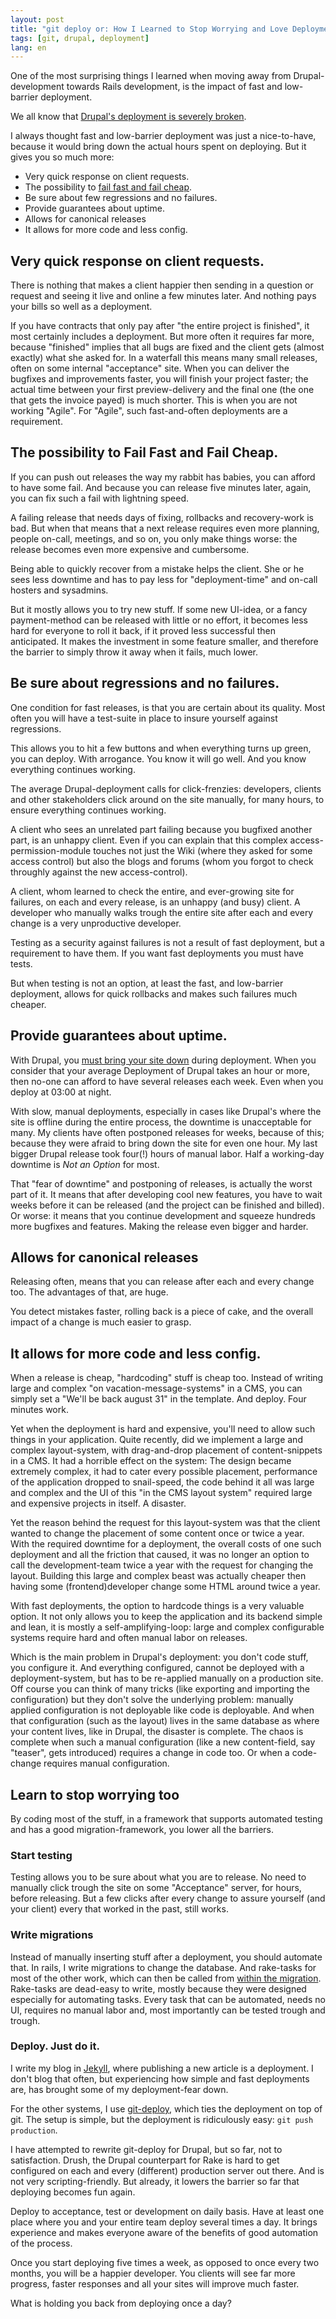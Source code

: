 ```yaml
---
layout: post
title: "git deploy or: How I Learned to Stop Worrying and Love Deployment"
tags: [git, drupal, deployment]
lang: en
---
```



One of the most surprising things I learned when moving away from
Drupal-development towards Rails development, is the impact of fast and
low-barrier deployment.

We all know that [Drupal's deployment is severely broken](http://www.slideshare.net/eaton/drupal-deployment-presentation).

I always thought fast and low-barrier deployment was just a
nice-to-have, because it would bring down the actual hours spent on deploying. But it gives you so much more:

* Very quick response on client requests. 
* The possibility to [fail fast and fail cheap](http://www.flickr.com/photos/bertboerland/2217345100/).
* Be sure about few regressions and no failures.
* Provide guarantees about uptime.
* Allows for canonical releases
* It allows for more code and less config.

## Very quick response on client requests.
There is nothing that makes a client happier then sending in a question or request and seeing
it live and online a few minutes later. And nothing pays your bills so well as a deployment.

If you have contracts that only pay after "the entire project is
finished", it most certainly includes a deployment. But more often it
requires far more, because "finished" implies that all bugs are fixed
and the client gets (almost exactly) what she asked for. In a waterfall
this means many small releases, often on some internal "acceptance"
site. When you can deliver the bugfixes and improvements faster, you
will finish your project faster; the actual time between your first
preview-delivery and the final one (the one that gets the invoice payed) is much shorter.
This is when you are not working "Agile". For "Agile", such
fast-and-often deployments are a requirement.

## The possibility to Fail Fast and Fail Cheap.
If you can push out releases the way my rabbit has babies, you can
afford to have some fail. And because you can release five minutes later, again, you can fix such
a fail with lightning speed. 

A failing release that needs days of fixing, rollbacks and recovery-work
is bad. But when that means that a next release requires even more
planning, people on-call, meetings, and so on, you only make things
worse: the release becomes even more expensive and
cumbersome. 

Being able to quickly recover from a mistake helps the client. She or he
sees less downtime and has to pay less for "deployment-time" and on-call
hosters and sysadmins.

But it mostly allows you to try new stuff. If some new UI-idea, or a
fancy payment-method can be released with little or no effort, it
becomes less hard for everyone to roll it back, if it proved less
successful then anticipated. It makes the investment in some feature
smaller, and therefore the barrier to simply throw it away when it
fails, much lower.

## Be sure about regressions and no failures.
One condition for fast releases, is that you are certain about its
quality. Most often you will have a test-suite in place to insure yourself against
regressions. 

This allows you to hit a few buttons and when everything turns up green,
you can deploy. With arrogance. You know it will go well. And you know
everything continues working. 

The average Drupal-deployment calls for click-frenzies: developers,
clients and other stakeholders click around on the site manually, for
many hours, to ensure everything continues working.

A client who sees an unrelated part failing because you bugfixed another
part, is an unhappy client. Even if you can explain that this complex
access-permission-module touches not just the Wiki (where they asked for
some access control) but also the blogs and forums (whom you forgot to
check throughly against the new access-control).

A client, whom learned to check the
entire, and ever-growing site for failures, on each and every release, is an unhappy (and busy)
client. A developer who manually walks trough the entire site after each
and every change is a very unproductive developer.

Testing as a security against failures is not a result of fast deployment, but a
requirement to have them. If you want fast deployments you must have
tests.

But when testing is not an option, at least the fast, and low-barrier
deployment, allows for quick rollbacks and makes such failures much
cheaper.

## Provide guarantees about uptime.

With Drupal, you [must bring your site down](http://drupalcode.org/project/drupal.git/blob/refs/heads/7.x:/UPGRADE.txt#l54) during deployment. When you consider that your average Deployment of Drupal takes an hour or
more, then no-one can afford to have several releases each week. Even
when you deploy at 03:00 at night.

With slow, manual deployments, especially in cases like Drupal's where
the site is offline during the entire process, the downtime is
unacceptable for many. My clients have often postponed releases for
weeks, because of this; because they were afraid to bring down the site
for even one hour. My last bigger Drupal release took four(!) hours of
manual labor. Half a working-day downtime is _Not an Option_ for most.

That "fear of downtime" and postponing of releases, is actually the worst part
of it. It means that after developing cool new features, you have to
wait weeks before it can be released (and the project can be finished
and billed).
Or worse: it means that you continue development and squeeze hundreds
more bugfixes and features. Making the release even bigger and harder.

## Allows for canonical releases

Releasing often, means that you can release after each and every change
too. The advantages of that, are huge. 

You detect mistakes faster, rolling back is a piece of cake, and the
overall impact of a change is much easier to grasp.

## It allows for more code and less config.

When a release is cheap, "hardcoding" stuff is cheap too. Instead of
writing large and complex "on vacation-message-systems" in a CMS, you
can simply set a "We'll be back august 31" in the template. And deploy.
Four minutes work. 

Yet when the deployment is hard and expensive, you'll need to allow such
things in your application. Quite recently, did we implement a large and
complex layout-system, with drag-and-drop placement of content-snippets
in a CMS. It had a horrible effect on the system: The design became
extremely complex, it had to
cater every possible placement, performance of the application dropped
to snail-speed, the code behind it all was large and complex and the UI of this "in the CMS layout system" required
large and expensive projects in itself. A disaster. 

Yet the reason behind the request for this layout-system was that the
client wanted to change the placement of some content once or twice a
year. With the required downtime for a deployment, the overall costs of
one such deployment and all the friction that caused, it was no longer an
option to call the development-team twice a year with the request for
changing the layout. Building this large and complex beast was actually
cheaper then having some (frontend)developer change some HTML around
twice a year.

With fast deployments, the option to hardcode things is a very valuable
option. It not only allows you to keep the application and its backend
simple and lean, it is mostly a self-amplifying-loop: large and complex
configurable systems require hard and often manual labor on releases.

Which is the main problem in Drupal's deployment: you don't code stuff, you configure
it. And everything configured, cannot be deployed with a
deployment-system, but has to be re-applied manually on a production site.
Off course you can think of many tricks (like exporting and importing the
configuration) but they don't solve the underlying problem:
manually applied configuration is not deployable like code is
deployable. And when that configuration (such as the layout) lives in
the same database as where your content lives, like in Drupal, the
disaster is complete. The chaos is complete when such a manual
configuration (like a new content-field, say "teaser", gets introduced) requires a change in code too. 
Or when a code-change requires manual configuration. 

## Learn to stop worrying too
By coding most of the stuff, in a framework that supports automated
testing and has a good migration-framework, you lower all the barriers. 

### Start testing
Testing allows you to be sure about what you are to release. No need to
manually click trough the site on some "Acceptance" server, for hours,
before releasing. But a few clicks after every change to assure yourself
(and your client) every that worked in the past, still works.

### Write migrations
Instead of manually inserting stuff after a deployment, you should
automate that. 
In rails, I write migrations to change the database. And rake-tasks for
most of the other work, which can then be called from [within the
migration](http://stackoverflow.com/a/2632865/73673). Rake-tasks are
dead-easy to write, mostly because they were designed especially for
automating tasks.
Every task that can be automated, needs no UI, requires no manual labor
and, most importantly can be tested trough and trough.

### Deploy. Just do it.
I write my blog in [Jekyll](http://jekyllrb.com/), where publishing a new
article is a deployment. I don't blog that often, but experiencing how
simple and fast deployments are, has brought some of my deployment-fear
down.

For the other systems, I use
[git-deploy](https://github.com/mislav/git-deploy), which ties the
deployment on top of git. The setup is simple, but the deployment is
ridiculously easy: `git push production`.

I have attempted to rewrite git-deploy for Drupal, but so far, not to
satisfaction. Drush, the Drupal counterpart for Rake is hard to get
configured on each and every (different) production server out there.
And is not very scripting-friendly. But already, it lowers the barrier
so far that deploying becomes fun again.

Deploy to acceptance, test or development on daily basis. Have at least
one place where you and your entire team deploy several times a day.
It brings experience and makes everyone aware of the benefits of good
automation of the process. 

Once you start deploying five times a week, as opposed to once every two
months, you will be a happier developer. You clients will see far more
progress, faster responses and all your sites will improve much faster.

What is holding you back from deploying once a day?
